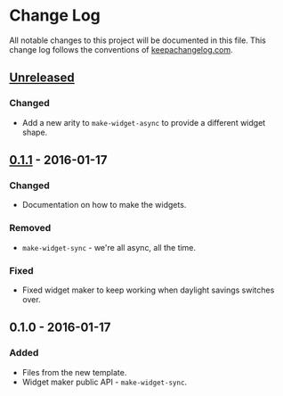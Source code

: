 # Change Log
All notable changes to this project will be documented in this file. This change log follows the conventions of [keepachangelog.com](http://keepachangelog.com/).

## [Unreleased][unreleased]
### Changed
- Add a new arity to `make-widget-async` to provide a different widget shape.

## [0.1.1] - 2016-01-17
### Changed
- Documentation on how to make the widgets.

### Removed
- `make-widget-sync` - we're all async, all the time.

### Fixed
- Fixed widget maker to keep working when daylight savings switches over.

## 0.1.0 - 2016-01-17
### Added
- Files from the new template.
- Widget maker public API - `make-widget-sync`.

[unreleased]: https://github.com/your-name/cljs-app/compare/0.1.1...HEAD
[0.1.1]: https://github.com/your-name/cljs-app/compare/0.1.0...0.1.1
